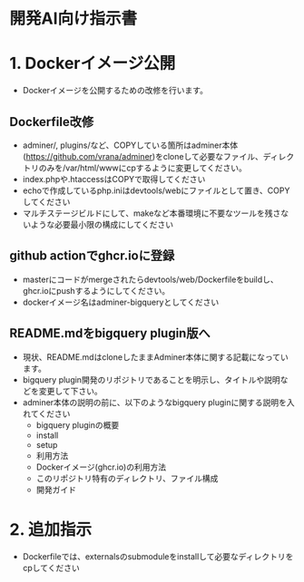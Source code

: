 # 開発AI向け指示書

# 1. Dockerイメージ公開
* Dockerイメージを公開するための改修を行います。

## Dockerfile改修
* adminer/, plugins/など、COPYしている箇所はadminer本体(https://github.com/vrana/adminer)をcloneして必要なファイル、ディレクトリのみを/var/html/wwwにcpするように変更してください。
* index.phpや.htaccessはCOPYで取得してください
* echoで作成しているphp.iniはdevtools/webにファイルとして置き、COPYしてください
* マルチステージビルドにして、makeなど本番環境に不要なツールを残さないような必要最小限の構成にしてください

## github actionでghcr.ioに登録
* masterにコードがmergeされたらdevtools/web/Dockerfileをbuildし、ghcr.ioにpushするようにしてください。
* dockerイメージ名はadminer-bigqueryとしてください


## README.mdをbigquery plugin版へ
* 現状、README.mdはcloneしたままAdminer本体に関する記載になっています。
* bigquery plugin開発のリポジトリであることを明示し、タイトルや説明などを変更して下さい。
* adminer本体の説明の前に、以下のようなbigquery pluginに関する説明を入れてください
	* bigquery pluginの概要
	* install
	* setup
	* 利用方法
	* Dockerイメージ(ghcr.io)の利用方法
	* このリポジトリ特有のディレクトリ、ファイル構成
	* 開発ガイド


# 2. 追加指示
* Dockerfileでは、externalsのsubmoduleをinstallして必要なディレクトリをcpしてください
